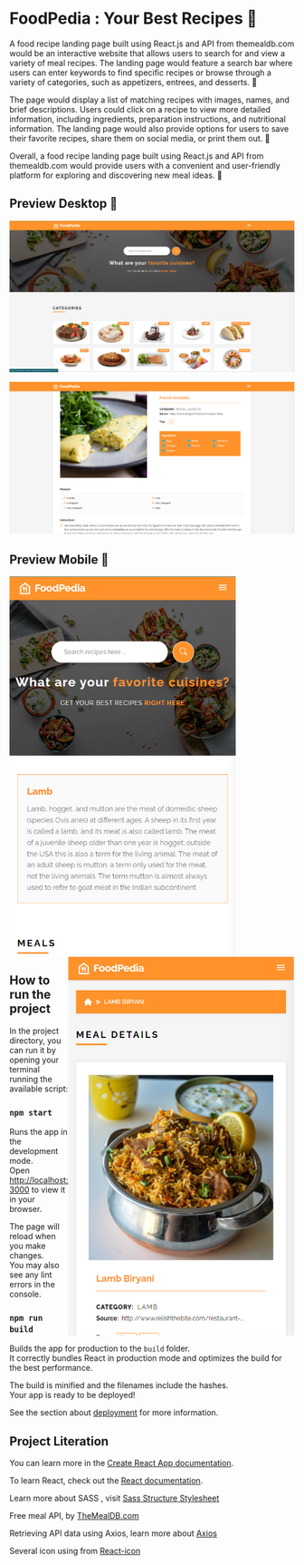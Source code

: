 # FoodPedia : Your Best Recipes 🍒

A food recipe landing page built using React.js and API from themealdb.com would be an interactive website that allows users to search for and view a variety of meal recipes. The landing page would feature a search bar where users can enter keywords to find specific recipes or browse through a variety of categories, such as appetizers, entrees, and desserts. 🍤

The page would display a list of matching recipes with images, names, and brief descriptions. Users could click on a recipe to view more detailed information, including ingredients, preparation instructions, and nutritional information. The landing page would also provide options for users to save their favorite recipes, share them on social media, or print them out. 🍖

Overall, a food recipe landing page built using React.js and API from themealdb.com would provide users with a convenient and user-friendly platform for exploring and discovering new meal ideas. 🍕

## Preview Desktop 🍜

![preview-desktop1](/src/assets/preview/preview-dekstop1.png)

![preview-desktop2](/src/assets/preview/preview-desktop2.png)

## Preview Mobile 🥗

<div>
<img src='/src/assets/preview/preview-mobile1.PNG' align='center' width='400' alt='Preview Mobile 1' />
<img src='/src/assets/preview/preview-mobile2.PNG' align='right' width='400' alt='Preview Mobile 2' />
</div>

## How to run the project

In the project directory, you can run it by opening your terminal running the available script:

### `npm start`

Runs the app in the development mode.\
Open [http://localhost:3000](http://localhost:3000) to view it in your browser.

The page will reload when you make changes.\
You may also see any lint errors in the console.

### `npm run build`

Builds the app for production to the `build` folder.\
It correctly bundles React in production mode and optimizes the build for the best performance.

The build is minified and the filenames include the hashes.\
Your app is ready to be deployed!

See the section about [deployment](https://facebook.github.io/create-react-app/docs/deployment) for more information.

## Project Literation

You can learn more in the [Create React App documentation](https://facebook.github.io/create-react-app/docs/getting-started).

To learn React, check out the [React documentation](https://reactjs.org/).

Learn more about SASS , visit [Sass Structure Stylesheet](https://sass-lang.com/documentation/syntax/structure#literals)

Free meal API, by [TheMealDB.com](https://www.themealdb.com/)

Retrieving API data using Axios, learn more about [Axios](https://axios-http.com/docs/intro)

Several icon using from [React-icon](https://react-icons.github.io/react-icons/)
